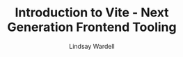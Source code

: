---
link: "https://labs.thisdot.co/blog/introduction-to-vite-next-generation-frontend-tooling"
pubDate: 2021-03-16
title: "Introduction to Vite - Next Generation Frontend Tooling"
author: "Lindsay Wardell"
image: "/blog/intro-to-vite.png"
tags:
  - Vue
  - Vite
  - Javascript
  - Web Development
type: Programming
name: 'This Dot Labs'
---